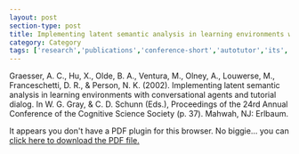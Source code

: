 ```yaml
---
layout: post
section-type: post
title: Implementing latent semantic analysis in learning environments with conversational agents and tutorial dialog
category: Category
tags: ['research','publications','conference-short','autotutor','its','education','semantics','nlp','discourse']
---
```

Graesser, A. C., Hu, X., Olde, B. A., Ventura, M., Olney, A., Louwerse, M., Franceschetti, D. R., & Person, N. K. (2002). Implementing latent semantic analysis in learning environments with conversational agents and tutorial dialog. In W. G. Gray, & C. D. Schunn (Eds.), Proceedings of the 24rd Annual Conference of the Cognitive Science Society (p. 37). Mahwah, NJ: Erlbaum. 

<object data="http://umdrive.memphis.edu/aolney/public/publications/Implementing%20Latent%20Semantic%20Analysis%20in%20Learning%20Environments%20with%20Conversational%20Agents%20and%20Tutorial%20Dialog.pdf" type="application/pdf" width="100%" height="600px">
 
  <p>It appears you don't have a PDF plugin for this browser.
  No biggie... you can <a href="http://umdrive.memphis.edu/aolney/public/publications/Implementing%20Latent%20Semantic%20Analysis%20in%20Learning%20Environments%20with%20Conversational%20Agents%20and%20Tutorial%20Dialog.pdf">click here to
  download the PDF file.</a></p>
  
</object>
